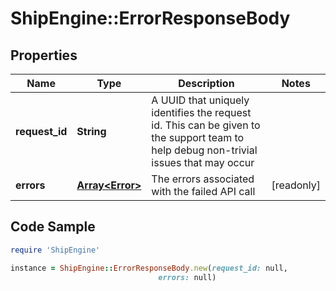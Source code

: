 # ShipEngine::ErrorResponseBody

## Properties

Name | Type | Description | Notes
------------ | ------------- | ------------- | -------------
**request_id** | **String** | A UUID that uniquely identifies the request id. This can be given to the support team to help debug non-trivial issues that may occur  | 
**errors** | [**Array&lt;Error&gt;**](Error.md) | The errors associated with the failed API call | [readonly] 

## Code Sample

```ruby
require 'ShipEngine'

instance = ShipEngine::ErrorResponseBody.new(request_id: null,
                                 errors: null)
```


